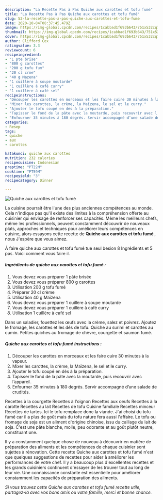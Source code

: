 ```yaml
---
description: "La Recette Pas à Pas Quiche aux carottes et tofu fumé"
title: "La Recette Pas à Pas Quiche aux carottes et tofu fumé"
slug: 52-la-recette-pas-a-pas-quiche-aux-carottes-et-tofu-fume
date: 2020-10-04T00:37:45.479Z
image: https://img-global.cpcdn.com/recipes/1cabbad1f693b643/751x532cq70/quiche-aux-carottes-et-tofu-fume-photo-principale-de-la-recette.jpg
thumbnail: https://img-global.cpcdn.com/recipes/1cabbad1f693b643/751x532cq70/quiche-aux-carottes-et-tofu-fume-photo-principale-de-la-recette.jpg
cover: https://img-global.cpcdn.com/recipes/1cabbad1f693b643/751x532cq70/quiche-aux-carottes-et-tofu-fume-photo-principale-de-la-recette.jpg
author: Clifford Cox
ratingvalue: 3.3
reviewcount: 6
recipeingredient:
- "1 pte brise"
- "800 g carottes"
- "200 g tofu fum"
- "20 cl crme"
- "40 g Mazena"
- "1 cuillère à soupe moutarde"
- "1 cuillère à café curry"
- "1 cuillère à café sel"
recipeinstructions:
- "Découper les carottes en morceaux et les faire cuire 30 minutes à la vapeur."
- "Mixer les carottes, la crème, la Maïzena, le sel et le curry."
- "Ajouter le tofu coupé en dès à la préparation."
- "Tapisser le fond de la pâte avec la moutarde, puis recouvrir avec l’appareil."
- "Enfourner 35 minutes à 180 degrés. Servir accompagné d’une salade de crudités."
categories:
- Resep
tags:
- quiche
- aux
- carottes

katakunci: quiche aux carottes 
nutrition: 232 calories
recipecuisine: Indonesian
preptime: "PT22M"
cooktime: "PT59M"
recipeyield: "3"
recipecategory: Dinner

---
```



![Quiche aux carottes et tofu fumé](https://img-global.cpcdn.com/recipes/1cabbad1f693b643/751x532cq70/quiche-aux-carottes-et-tofu-fume-photo-principale-de-la-recette.jpg)

La cuisine pourrait être l'une des plus anciennes compétences au monde. Cela n'indique pas qu'il existe des limites à la compréhension offerte au cuisinier qui envisage de renforcer ses capacités. Même les meilleurs chefs, même les professionnels, peuvent constamment découvrir de nouveaux plats, approches et techniques pour améliorer leurs compétences en cuisine, alors essayons cette recette de <strong> Quiche aux carottes et tofu fumé </strong>, nous J'espère que vous aimez.

<!--inarticleads1-->

À faire quiche aux carottes et tofu fumé tue seul besion 8 Ingrédients et 5 pas. Voici comment vous faire il.

##### Ingrédients de quiche aux carottes et tofu fumé :

1. Vous devez vous préparer 1 pâte brisée
1. Vous devez vous préparer 800 g carottes
1. Utilisation 200 g tofu fumé
1. Préparer 20 cl crème
1. Utilisation 40 g Maïzena
1. Vous devez vous préparer 1 cuillère à soupe moutarde
1. Vous devez vous préparer 1 cuillère à café curry
1. Utilisation 1 cuillère à café sel


Dans un saladier, fouettez les œufs avec la crème, salez et poivrez. Ajoutez le fromage, les carottes et les dés de tofu. Quiche au surimi et carottes au cumin. Petites quiches au fromage de chèvre, courgette et saumon fumé. 

<!--inarticleads2-->

##### Quiche aux carottes et tofu fumé instructions :

1. Découper les carottes en morceaux et les faire cuire 30 minutes à la vapeur.
1. Mixer les carottes, la crème, la Maïzena, le sel et le curry.
1. Ajouter le tofu coupé en dès à la préparation.
1. Tapisser le fond de la pâte avec la moutarde, puis recouvrir avec l’appareil.
1. Enfourner 35 minutes à 180 degrés. Servir accompagné d’une salade de crudités.


Recettes à la courgette Recettes à l&#39;oignon Recettes aux oeufs Recettes à la carotte Recettes au lait Recettes de tofu Cuisine familiale Recettes minceur Recettes de tartes. Ici le tofu remplace donc la viande. J&#39;ai choisi du tofu fumé car il a plus de goût mais du tofu nature fera aussi l&#39;affaire. Le tofu ou fromage de soja est un aliment d&#39;origine chinoise, issu du caillage du lait de soja. C&#39;est une pâte blanche, molle, peu odorante et au goût plutôt neutre, constituant une. 

<!--inarticleads1-->

<p>
Il y a constamment quelque chose de nouveau à découvrir en matière de préparation des aliments et les compétences de chaque cuisinier sont sujettes à rénovation. Cette recette Quiche aux carottes et tofu fumé n'est que quelques suggestions de recettes pour aider à améliorer les performances de votre chef. Il y a beaucoup plus d'excellentes recettes et les grands cuisiniers continuent d'essayer de les trouver tout au long de leur vie. Une connaissance constante est essentielle pour améliorer constamment les capacités de préparation des aliments.
</p>

<p>
<i>Si vous trouvez cette Quiche aux carottes et tofu fumé recette utile, partagez-la avec vos bons amis ou votre famille, merci et bonne chance.</i>
</p>
